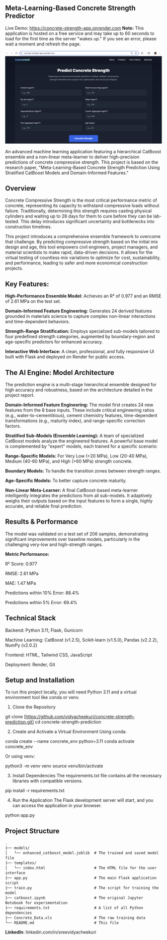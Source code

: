## Meta-Learning-Based Concrete Strength Predictor

Live Demo: https://concrete-strength-app.onrender.com
    **Note:** This application is hosted on a free service and may take up to 60 seconds to load for the first time as the server "wakes up." If you see an error, please wait a moment and refresh the page.

<img src="webpage.png">


An advanced machine learning application featuring a hierarchical CatBoost ensemble and a non-linear meta-learner to deliver high-precision predictions of concrete compressive strength. This project is based on the research paper, "Meta-Learning-Based Concrete Strength Prediction Using Stratified CatBoost Models and Domain-Informed Features."

## Overview

Concrete Compressive Strength is the most critical performance metric of concrete, representing its capacity to withstand compressive loads without failure. Traditionally, determining this strength requires casting physical cylinders and waiting up to 28 days for them to cure before they can be lab-tested. This delay introduces significant uncertainty and bottlenecks into construction timelines.

This project introduces a comprehensive ensemble framework to overcome that challenge. By predicting compressive strength based on the initial mix design and age, this tool empowers civil engineers, project managers, and material scientists to make rapid, data-driven decisions. It allows for the virtual testing of countless mix variations to optimize for cost, sustainability, and performance, leading to safer and more economical construction projects.

## Key Features:

**High-Performance Ensemble Model:** Achieves an R² of 0.977 and an RMSE of 2.61 MPa on the test set.

**Domain-Informed Feature Engineering:** Generates 24 derived features grounded in materials science to capture complex non-linear interactions and time-dependent behaviors.

**Strength-Range Stratification:** Employs specialized sub-models tailored to four predefined strength categories, augmented by boundary-region and age-specific predictors for enhanced accuracy.

**Interactive Web Interface:** A clean, professional, and fully responsive UI built with Flask and deployed on Render for public access.

## The AI Engine: Model Architecture

The prediction engine is a multi-stage hierarchical ensemble designed for high accuracy and robustness, based on the architecture detailed in the project report.

**Domain-Informed Feature Engineering:** The model first creates 24 new features from the 8 base inputs. These include critical engineering ratios (e.g., water-to-cementitious), cement chemistry features, time-dependent transformations (e.g., maturity index), and range-specific correction factors.

**Stratified Sub-Models (Ensemble Learning):** A team of specialized CatBoost models analyze the engineered features. A powerful base model is complemented by "expert" models, each trained for a specific scenario:

**Range-Specific Models:** For Very Low (<20 MPa), Low (20-40 MPa), Medium (40-60 MPa), and High (>60 MPa) strength concrete.

**Boundary Models:** To handle the transition zones between strength ranges.

**Age-Specific Models:** To better capture concrete maturity.

**Non-Linear Meta-Learner:** A final CatBoost-based meta-learner intelligently integrates the predictions from all sub-models. It adaptively weighs their outputs based on the input features to form a single, highly accurate, and reliable final prediction.

## Results & Performance

The model was validated on a test set of 206 samples, demonstrating significant improvements over baseline models, particularly in the challenging very-low and high-strength ranges.

**Metric Performance:**

R² Score: 0.977

RMSE: 2.61 MPa

MAE: 1.47 MPa

Predictions within 10% Error: 88.4%

Predictions within 5% Error: 69.4%

## Technical Stack
Backend: Python 3.11, Flask, Gunicorn

Machine Learning: CatBoost (v1.2.5), Scikit-learn (v1.5.0), Pandas (v2.2.2), NumPy (v2.0.2)

Frontend: HTML, Tailwind CSS, JavaScript

Deployment: Render, Git

## Setup and Installation

To run this project locally, you will need Python 3.11 and a virtual environment tool like conda or venv.

1. Clone the Repository

git clone [https://github.com/vidyacheekuri/concrete-strength-prediction.git]
cd concrete-strength-prediction

2. Create and Activate a Virtual Environment
Using conda:

conda create --name concrete_env python=3.11
conda activate concrete_env

Or using venv:

python3 -m venv venv
source venv/bin/activate

3. Install Dependencies
The requirements.txt file contains all the necessary libraries with compatible versions.

pip install -r requirements.txt

4. Run the Application
The Flask development server will start, and you can access the application in your browser.

python app.py



## Project Structure

```
.
├── models/
│   └── enhanced_catboost_model.joblib  # The trained and saved model file
├── templates/
│   └── index.html                      # The HTML file for the user interface
├── app.py                              # The main Flask application script
├── train.py                            # The script for training the model
├── catboost.ipynb                      # The original Jupyter Notebook for experimentation
├── requirements.txt                    # A list of all Python dependencies
├── Concrete_Data.xls                   # The raw training data
└── README.md                           # This file
```

**LinkedIn**: linkedin.com/in/sreevidyacheekuri

